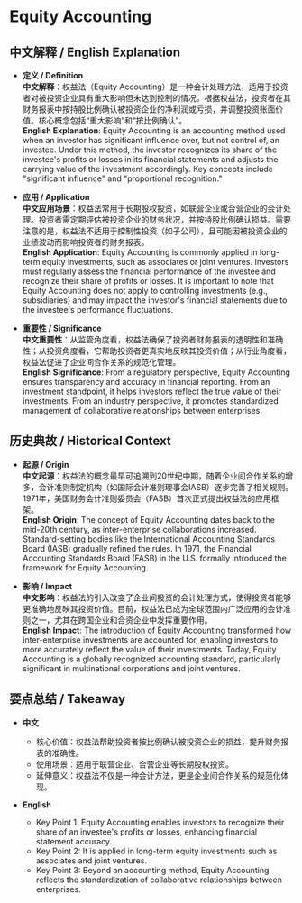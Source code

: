 # Equity Accounting

## 中文解释 / English Explanation

* **定义 / Definition**  
  **中文解释**：权益法（Equity Accounting）是一种会计处理方法，适用于投资者对被投资企业具有重大影响但未达到控制的情况。根据权益法，投资者在其财务报表中按持股比例确认被投资企业的净利润或亏损，并调整投资账面价值。核心概念包括“重大影响”和“按比例确认”。  
  **English Explanation**: Equity Accounting is an accounting method used when an investor has significant influence over, but not control of, an investee. Under this method, the investor recognizes its share of the investee's profits or losses in its financial statements and adjusts the carrying value of the investment accordingly. Key concepts include "significant influence" and "proportional recognition."

* **应用 / Application**  
  **中文应用场景**：权益法常用于长期股权投资，如联营企业或合营企业的会计处理。投资者需定期评估被投资企业的财务状况，并按持股比例确认损益。需要注意的是，权益法不适用于控制性投资（如子公司），且可能因被投资企业的业绩波动而影响投资者的财务报表。  
  **English Application**: Equity Accounting is commonly applied in long-term equity investments, such as associates or joint ventures. Investors must regularly assess the financial performance of the investee and recognize their share of profits or losses. It is important to note that Equity Accounting does not apply to controlling investments (e.g., subsidiaries) and may impact the investor's financial statements due to the investee's performance fluctuations.

* **重要性 / Significance**  
  **中文重要性**：从监管角度看，权益法确保了投资者财务报表的透明性和准确性；从投资角度看，它帮助投资者更真实地反映其投资价值；从行业角度看，权益法促进了企业间合作关系的规范化管理。  
  **English Significance**: From a regulatory perspective, Equity Accounting ensures transparency and accuracy in financial reporting. From an investment standpoint, it helps investors reflect the true value of their investments. From an industry perspective, it promotes standardized management of collaborative relationships between enterprises.

## 历史典故 / Historical Context

* **起源 / Origin**  
  **中文起源**：权益法的概念最早可追溯到20世纪中期，随着企业间合作关系的增多，会计准则制定机构（如国际会计准则理事会IASB）逐步完善了相关规则。1971年，美国财务会计准则委员会（FASB）首次正式提出权益法的应用框架。  
  **English Origin**: The concept of Equity Accounting dates back to the mid-20th century, as inter-enterprise collaborations increased. Standard-setting bodies like the International Accounting Standards Board (IASB) gradually refined the rules. In 1971, the Financial Accounting Standards Board (FASB) in the U.S. formally introduced the framework for Equity Accounting.

* **影响 / Impact**  
  **中文影响**：权益法的引入改变了企业间投资的会计处理方式，使得投资者能够更准确地反映其投资价值。目前，权益法已成为全球范围内广泛应用的会计准则之一，尤其在跨国企业和合资企业中发挥重要作用。  
  **English Impact**: The introduction of Equity Accounting transformed how inter-enterprise investments are accounted for, enabling investors to more accurately reflect the value of their investments. Today, Equity Accounting is a globally recognized accounting standard, particularly significant in multinational corporations and joint ventures.

## 要点总结 / Takeaway

* **中文**  
  - 核心价值：权益法帮助投资者按比例确认被投资企业的损益，提升财务报表的准确性。  
  - 使用场景：适用于联营企业、合营企业等长期股权投资。  
  - 延伸意义：权益法不仅是一种会计方法，更是企业间合作关系的规范化体现。

* **English**  
  - Key Point 1: Equity Accounting enables investors to recognize their share of an investee's profits or losses, enhancing financial statement accuracy.  
  - Key Point 2: It is applied in long-term equity investments such as associates and joint ventures.  
  - Key Point 3: Beyond an accounting method, Equity Accounting reflects the standardization of collaborative relationships between enterprises.